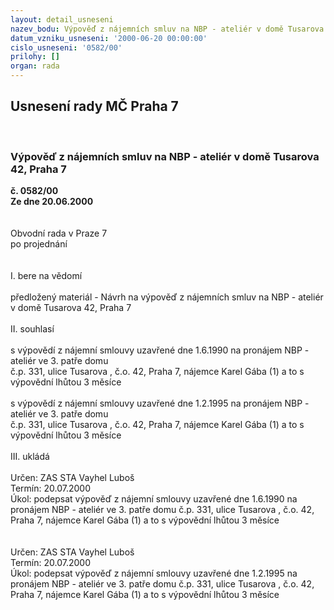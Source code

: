 ```yaml
---
layout: detail_usneseni
nazev_bodu: Výpověď z nájemních smluv na NBP - ateliér v domě Tusarova 42, Praha 7
datum_vzniku_usneseni: '2000-06-20 00:00:00'
cislo_usneseni: '0582/00'
prilohy: []
organ: rada
---
```

<div id="ucUsn_pList" class="usn">
	<span><h2>Usnesení rady MČ Praha 7 </h2>
<br></span><div class="standBody">
<span><h3>Výpověď z nájemních smluv na NBP - ateliér v domě Tusarova 42, Praha 7</h3></span><div class="center">
		<strong>č. 0582/00</strong><br>
	</div>
<div class="center">
		<strong>Ze dne 20.06.2000</strong><br><br>
	</div>     <br>Obvodní rada v Praze 7<br>po projednání<br><br><br>I.	bere na vědomí<br><br> předložený materiál - Návrh na výpověď z nájemních smluv na NBP - ateliér v domě Tusarova 42, Praha 7<br><br>II.	souhlasí <br><br>s výpovědí z nájemní smlouvy uzavřené dne 1.6.1990 na pronájem NBP - ateliér  ve 3. patře domu<br>č.p. 331, ulice Tusarova , č.o. 42, Praha 7, nájemce Karel Gába (1) a to s výpovědní lhůtou 3 měsíce <br><br>s výpovědí z nájemní smlouvy uzavřené dne 1.2.1995 na pronájem NBP - ateliér  ve 3. patře domu <br>č.p. 331, ulice Tusarova , č.o. 42, Praha 7, nájemce Karel Gába (1) a to s výpovědní lhůtou 3 měsíce<br><br>III.	ukládá <br><br> Určen:	     	ZAS STA Vayhel Luboš<br>Termín: 20.07.2000<br>Úkol:	podepsat výpověď z nájemní smlouvy uzavřené dne 1.6.1990 na pronájem NBP - ateliér  ve 3. patře domu č.p. 331, ulice Tusarova , č.o. 42, Praha 7, nájemce Karel Gába (1) a to s výpovědní lhůtou 3 měsíce <br><br> <br> Určen:	     	ZAS STA Vayhel Luboš<br>Termín: 20.07.2000<br>Úkol:	podepsat výpověď z nájemní smlouvy uzavřené dne 1.2.1995 na pronájem NBP - ateliér  ve 3. patře domu č.p. 331, ulice Tusarova , č.o. 42, Praha 7, nájemce Karel Gába (1) a to s výpovědní lhůtou 3 měsíce<br> <br> </div>
</div>